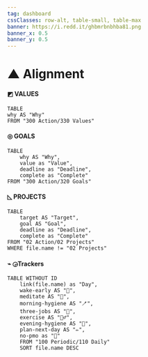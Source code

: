 ```yaml
---
tag: dashboard
cssClasses: row-alt, table-small, table-max
banner: https://i.redd.it/ghbmrbnbhba81.png
banner_x: 0.5
banner_y: 0.5
---
```

#  ▲ Alignment
####  ◩ VALUES
```dataview
TABLE
why AS "Why"
FROM "300 Action/330 Values"
```

#### ◎ GOALS
```dataview
TABLE
	why AS "Why",
	value as "Value",
	deadline as "Deadline",
	complete as "Complete"
FROM "300 Action/320 Goals"
```

#### ◺ PROJECTS
```dataview
TABLE
	target AS "Target",
	goal AS "Goal",
	deadline as "Deadline",
	complete as "Complete"
FROM "02 Action/02 Projects"
WHERE file.name != "02 Projects"
```
#### ⌁ ◶Trackers
```dataview
TABLE WITHOUT ID
	link(file.name) as "Day",
	wake-early AS "🌄",
	meditate AS "🧘",
	morning-hygiene AS "🪥",
	three-jobs AS "🔧",
	exercise AS "🏃‍♂️",
	evening-hygiene AS "🦷",
	plan-next-day AS "✏️",
	no-pmo as "🍆"
	FROM "100 Periodic/110 Daily" 
	SORT file.name DESC
```

